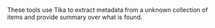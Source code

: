 


These tools use Tika to extract metadata from a unknown collection of items
and provide summary over what is found.


